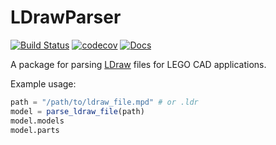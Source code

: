 # LDrawParser
[![Build Status](https://github.com/SISL/LDrarwParser.jl/actions/workflows/CI.yml/badge.svg)](https://github.com/SISL/LDrawParser.jl/actions/workflows/CI.yml/)
[![codecov](https://codecov.io/gh/JuliaPOMDP/SARSOP.jl/branch/master/graph/badge.svg?token=c4tQjlMbDX)](https://codecov.io/gh/SISL/LDrawParser.jl)
[![Docs](https://img.shields.io/badge/docs-stable-blue.svg)](https://SISL.github.io/LDrawParser.jl/stable)

A package for parsing [LDraw](https://www.ldraw.org/) files for LEGO CAD applications.

Example usage:

```Julia
path = "/path/to/ldraw_file.mpd" # or .ldr
model = parse_ldraw_file(path)
model.models
model.parts
```

